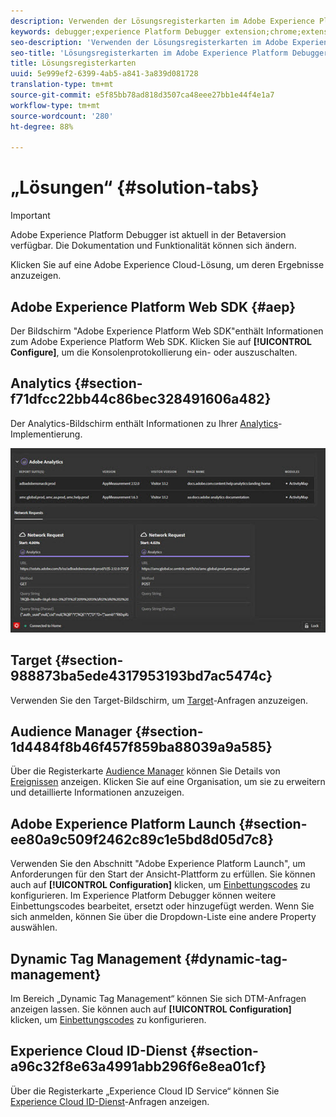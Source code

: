 ```yaml
---
description: Verwenden der Lösungsregisterkarten im Adobe Experience Platform Debugger
keywords: debugger;experience Platform Debugger extension;chrome;extension;summary;clear;requests;solutions;solution;information;analytics;target;audience manager;media optimizer;amo;id service
seo-description: 'Verwenden der Lösungsregisterkarten im Adobe Experience Platform Debugger '
seo-title: 'Lösungsregisterkarten im Adobe Experience Platform Debugger '
title: Lösungsregisterkarten
uuid: 5e999ef2-6399-4ab5-a841-3a839d081728
translation-type: tm+mt
source-git-commit: e5f85bb78ad818d3507ca48eee27bb1e44f4e1a7
workflow-type: tm+mt
source-wordcount: '280'
ht-degree: 88%

---
```



# „Lösungen“ {#solution-tabs}

>[!IMPORTANT]
>
>Adobe Experience Platform Debugger ist aktuell in der Betaversion verfügbar. Die Dokumentation und Funktionalität können sich ändern.

Klicken Sie auf eine Adobe Experience Cloud-Lösung, um deren Ergebnisse anzuzeigen.

## Adobe Experience Platform Web SDK {#aep}

Der Bildschirm &quot;Adobe Experience Platform Web SDK&quot;enthält Informationen zum Adobe Experience Platform Web SDK. Klicken Sie auf **[!UICONTROL Configure]**, um die Konsolenprotokollierung ein- oder auszuschalten.

## Analytics {#section-f71dfcc22bb44c86bec328491606a482}

Der Analytics-Bildschirm enthält Informationen zu Ihrer [Analytics](https://docs.adobe.com/content/help/de-DE/analytics/landing/home.html)-Implementierung.

![](assets/analytics.jpg)

## Target {#section-988873ba5ede4317953193bd7ac5474c}

Verwenden Sie den Target-Bildschirm, um [Target](https://docs.adobe.com/content/help/de-DE/target/using/target-home.html)-Anfragen anzuzeigen<!-- or [Mbox Trace](https://docs.adobe.com/content/help/en/target/using/activities/troubleshoot-activities/content-trouble.html) response details-->.

## Audience Manager {#section-1d4484f8b46f457f859ba88039a9a585}

Über die Registerkarte [Audience Manager](https://docs.adobe.com/content/help/de-DE/audience-manager/user-guide/aam-home.html) können Sie Details von [Ereignissen](https://docs.adobe.com/content/help/de-DE/audience-manager/user-guide/api-and-sdk-code/dcs/dcs-event-calls/dcs-event-calls.html) anzeigen. Klicken Sie auf eine Organisation, um sie zu erweitern und detaillierte Informationen anzuzeigen.

## Adobe Experience Platform Launch {#section-ee80a9c509f2462c89c1e5bd8d05d7c8}

Verwenden Sie den Abschnitt &quot;Adobe Experience Platform Launch&quot;, um Anforderungen für den Start der Ansicht-Plattform zu erfüllen. Sie können auch auf **[!UICONTROL Configuration]** klicken, um [Einbettungscodes](https://docs.adobe.com/content/help/de-DE/launch/using/reference/upgrade/link-dtm-embed-code.html) zu konfigurieren. Im Experience Platform Debugger können weitere Einbettungscodes bearbeitet, ersetzt oder hinzugefügt werden. Wenn Sie sich anmelden, können Sie über die Dropdown-Liste eine andere Property auswählen.

## Dynamic Tag Management {#dynamic-tag-management}

Im Bereich „Dynamic Tag Management“ können Sie sich DTM-Anfragen anzeigen lassen. Sie können auch auf **[!UICONTROL Configuration]** klicken, um [Einbettungscodes](https://docs.adobe.com/content/help/de-DE/dtm/using/client-side/code.html) zu konfigurieren.

## Experience Cloud ID-Dienst {#section-a96c32f8e63a4991abb296f6e8ea01cf}

Über die Registerkarte „Experience Cloud ID Service“ können Sie [Experience Cloud ID-Dienst](https://docs.adobe.com/content/help/de-DE/id-service/using/home.html)-Anfragen anzeigen.